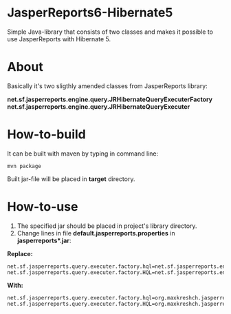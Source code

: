 # JasperReports6-Hibernate5

Simple Java-library that consists of two classes and makes it possible to use JasperReports with 
Hibernate 5.

About
=====
Basically it's two sligthly amended classes from JasperReports library:

**net.sf.jasperreports.engine.query.JRHibernateQueryExecuterFactory**
**net.sf.jasperreports.engine.query.JRHibernateQueryExecuter**

How-to-build
============

It can be built with maven by typing in command line:

`mvn package`

Built jar-file will be placed in **target** directory.


How-to-use
==========

1. The specified jar should be placed in project's library directory.
2. Change lines in file **default.jasperreports.properties** in **jasperreports\*.jar**:

**Replace:**

```
net.sf.jasperreports.query.executer.factory.hql=net.sf.jasperreports.engine.query.JRHibernateQueryExecuterFactory
net.sf.jasperreports.query.executer.factory.HQL=net.sf.jasperreports.engine.query.JRHibernateQueryExecuterFactory
```

**With:**

```
net.sf.jasperreports.query.executer.factory.hql=org.maxkreshch.jasperreports.engine.query.JRHibernate5QueryExecuterFactory
net.sf.jasperreports.query.executer.factory.HQL=org.maxkreshch.jasperreports.engine.query.JRHibernate5QueryExecuterFactory
```


